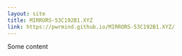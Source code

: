 ```yaml
---
layout: site
title: MIRRORS-53C192B1.XYZ
link: https://pwrmind.github.io/MIRRORS-53C192B1.XYZ/
---
```


Some content
